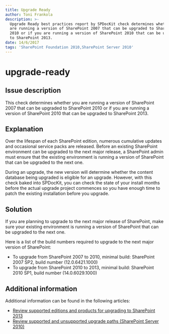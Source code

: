 ```yaml
---
title: Upgrade Ready
author: Toni Frankola
description: >-
  Upgrade Ready best practices report by SPDocKit check determines whether you
  are running a version of SharePoint 2007 that can be upgraded to SharePoint
  2010 or if you are running a version of SharePoint 2010 that can be upgraded
  to SharePoint 2013.
date: 14/6/2017
tags: 'SharePoint Foundation 2010,SharePoint Server 2010'
---
```


# upgrade-ready

## Issue description

This check determines whether you are running a version of SharePoint 2007 that can be upgraded to SharePoint 2010 or if you are running a version of SharePoint 2010 that can be upgraded to SharePoint 2013.

## Explanation

Over the lifespan of each SharePoint edition, numerous cumulative updates and occasional service packs are released. Before an existing SharePoint environment can be upgraded to the next major release, a SharePoint admin must ensure that the existing environment is running a version of SharePoint that can be upgraded to the next one.

During an upgrade, the new version will determine whether the content database being upgraded is eligible for an upgrade. However, with this check baked into SPDocKit, you can check the state of your install months before the actual upgrade project commences so you have enough time to patch the existing installation before you upgrade.

## Solution

If you are planning to upgrade to the next major release of SharePoint, make sure your existing environment is running a version of SharePoint that can be upgraded to the next one.

Here is a list of the build numbers required to upgrade to the next major version of SharePoint:

* To upgrade from SharePoint 2007 to 2010, minimal build: SharePoint 2007 SP2, build number \(12.0.6421.1000\)
* To upgrade from SharePoint 2010 to 2013, minimal build: SharePoint 2010 SP1, build number \(14.0.6029.1000\)

## Additional information

Additional information can be found in the following articles:

* [Review supported editions and products for upgrading to SharePoint 2013](https://technet.microsoft.com/en-us/library/cc262747.aspx)
* [Review supported and unsupported upgrade paths \(SharePoint Server 2010\)](https://technet.microsoft.com/en-us/library/cc262747%28v=office.14%29.aspx)

